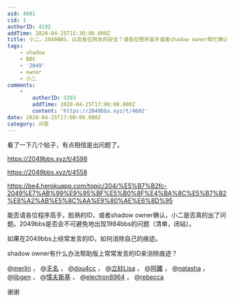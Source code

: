 ```yaml
---
aid: 4601
cid: 1
authorID: 4192
addTime: 2020-04-25T15:30:00.000Z
title: 小二，2049BBS，以及各位网友的安全？请各位程序高手或者shadow owner帮忙确认
tags:
    - shadow
    - BBS
    - '2049'
    - owner
    - 小二
comments:
    -
        authorID: 3393
        addTime: 2020-04-25T17:00:00.000Z
        content: 'https://2049bbs.xyz/t/4602'
date: 2020-04-25T17:00:00.000Z
category: 问答
---
```


看了一下几个帖子，有点相信是出问题了。

https://2049bbs.xyz/t/4598

https://2049bbs.xyz/t/4558

https://be4.herokuapp.com/topic/204/%E5%B7%B2fc-2049%E7%AB%99%E9%95%BF%E5%B0%8F%E4%BA%8C%E5%B7%B2%E8%A2%AB%E5%8C%AA%E9%80%AE%E6%8D%95

能否请各位程序高手，脸熟的ID，或者shadow owner确认，小二是否真的出了问题。2049bbs是否会不可避免地出现1984bbs的问题（清单，闭站）。

如果在2049bbs上经常发言的ID，如何消除自己的痕迹。

shadow owner有什么办法帮助版上常常发言的ID来消除痕迹？

@[merlin](/member/merlin) ， @[无名](/member/%E6%97%A0%E5%90%8D) ， @[dou4cc](/member/dou4cc) ， @[立紗Lisa](/member/%E7%AB%8B%E7%B4%97Lisa) ， @[阿離](/member/%E9%98%BF%E9%9B%A2) ， @[natasha](/member/natasha) ， @[libgen](/member/libgen) ， @[懦夫斯基](/member/%E6%87%A6%E5%A4%AB%E6%96%AF%E5%9F%BA) ， @[electron8964](/member/electron8964) ， @[rebecca](/member/rebecca)

谢谢
